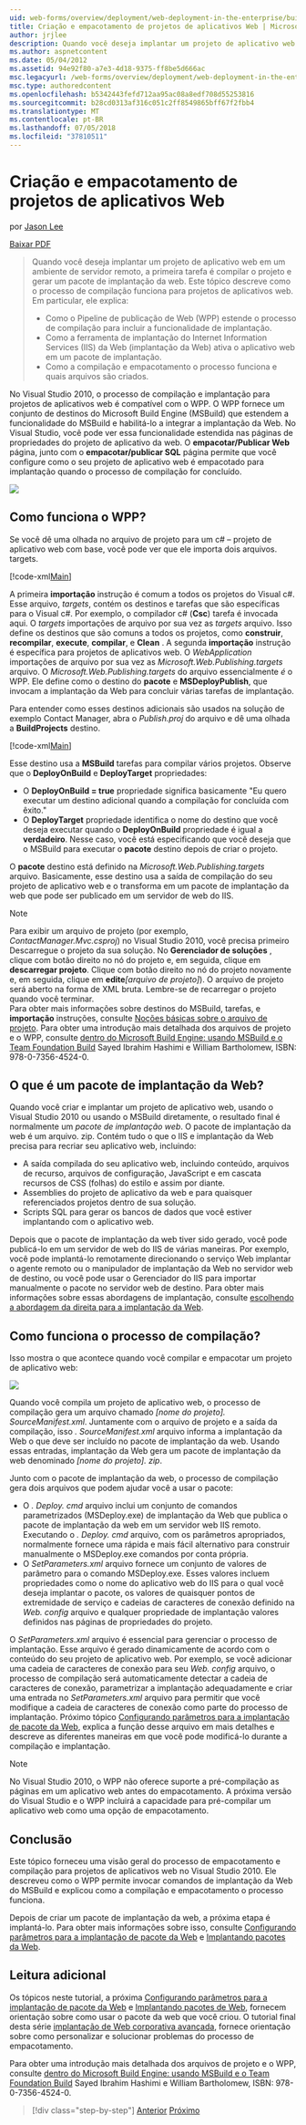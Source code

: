 ```yaml
---
uid: web-forms/overview/deployment/web-deployment-in-the-enterprise/building-and-packaging-web-application-projects
title: Criação e empacotamento de projetos de aplicativos Web | Microsoft Docs
author: jrjlee
description: Quando você deseja implantar um projeto de aplicativo web em um ambiente de servidor remoto, a primeira tarefa é compilar o projeto e gerar um ote de implantação da web...
ms.author: aspnetcontent
ms.date: 05/04/2012
ms.assetid: 94e92f80-a7e3-4d18-9375-ff8be5d666ac
msc.legacyurl: /web-forms/overview/deployment/web-deployment-in-the-enterprise/building-and-packaging-web-application-projects
msc.type: authoredcontent
ms.openlocfilehash: b5342443fefd712aa95ac08a8edf708d55253816
ms.sourcegitcommit: b28cd0313af316c051c2ff8549865bff67f2fbb4
ms.translationtype: MT
ms.contentlocale: pt-BR
ms.lasthandoff: 07/05/2018
ms.locfileid: "37810511"
---
```

<a name="building-and-packaging-web-application-projects"></a>Criação e empacotamento de projetos de aplicativos Web
====================
por [Jason Lee](https://github.com/jrjlee)

[Baixar PDF](https://msdnshared.blob.core.windows.net/media/MSDNBlogsFS/prod.evol.blogs.msdn.com/CommunityServer.Blogs.Components.WeblogFiles/00/00/00/63/56/8130.DeployingWebAppsInEnterpriseScenarios.pdf)

> Quando você deseja implantar um projeto de aplicativo web em um ambiente de servidor remoto, a primeira tarefa é compilar o projeto e gerar um pacote de implantação da web. Este tópico descreve como o processo de compilação funciona para projetos de aplicativos web. Em particular, ele explica:
> 
> - Como o Pipeline de publicação de Web (WPP) estende o processo de compilação para incluir a funcionalidade de implantação.
> - Como a ferramenta de implantação do Internet Information Services (IIS) da Web (implantação da Web) ativa o aplicativo web em um pacote de implantação.
> - Como a compilação e empacotamento o processo funciona e quais arquivos são criados.


No Visual Studio 2010, o processo de compilação e implantação para projetos de aplicativos web é compatível com o WPP. O WPP fornece um conjunto de destinos do Microsoft Build Engine (MSBuild) que estendem a funcionalidade do MSBuild e habilitá-lo a integrar a implantação da Web. No Visual Studio, você pode ver essa funcionalidade estendida nas páginas de propriedades do projeto de aplicativo da web. O **empacotar/Publicar Web** página, junto com o **empacotar/publicar SQL** página permite que você configure como o seu projeto de aplicativo web é empacotado para implantação quando o processo de compilação for concluído.

![](building-and-packaging-web-application-projects/_static/image1.png)

## <a name="how-does-the-wpp-work"></a>Como funciona o WPP?

Se você dê uma olhada no arquivo de projeto para um c# – projeto de aplicativo web com base, você pode ver que ele importa dois arquivos. targets.


[!code-xml[Main](building-and-packaging-web-application-projects/samples/sample1.xml)]


A primeira **importação** instrução é comum a todos os projetos do Visual c#. Esse arquivo, *targets*, contém os destinos e tarefas que são específicas para o Visual c#. Por exemplo, o compilador c# (**Csc**) tarefa é invocada aqui. O *targets* importações de arquivo por sua vez as *targets* arquivo. Isso define os destinos que são comuns a todos os projetos, como **construir**, **recompilar**, **execute**, **compilar**, e **Clean** . A segunda **importação** instrução é específica para projetos de aplicativos web. O *WebApplication* importações de arquivo por sua vez as *Microsoft.Web.Publishing.targets* arquivo. O *Microsoft.Web.Publishing.targets* do arquivo essencialmente *é* o WPP. Ele define como o destino do **pacote** e **MSDeployPublish**, que invocam a implantação da Web para concluir várias tarefas de implantação.

Para entender como esses destinos adicionais são usados na solução de exemplo Contact Manager, abra o *Publish.proj* do arquivo e dê uma olhada a **BuildProjects** destino.


[!code-xml[Main](building-and-packaging-web-application-projects/samples/sample2.xml)]


Esse destino usa a **MSBuild** tarefas para compilar vários projetos. Observe que o **DeployOnBuild** e **DeployTarget** propriedades:

- O **DeployOnBuild = true** propriedade significa basicamente "Eu quero executar um destino adicional quando a compilação for concluída com êxito."
- O **DeployTarget** propriedade identifica o nome do destino que você deseja executar quando o **DeployOnBuild** propriedade é igual a **verdadeiro**. Nesse caso, você está especificando que você deseja que o MSBuild para executar o **pacote** destino depois de criar o projeto.

O **pacote** destino está definido na *Microsoft.Web.Publishing.targets* arquivo. Basicamente, esse destino usa a saída de compilação do seu projeto de aplicativo web e o transforma em um pacote de implantação da web que pode ser publicado em um servidor de web do IIS.

> [!NOTE]
> Para exibir um arquivo de projeto (por exemplo, <em>ContactManager.Mvc.csproj</em>) no Visual Studio 2010, você precisa primeiro Descarregue o projeto da sua solução. No <strong>Gerenciador de soluções</strong> , clique com botão direito no nó do projeto e, em seguida, clique em <strong>descarregar projeto</strong>. Clique com botão direito no nó do projeto novamente e, em seguida, clique em <strong>edite</strong><em>[arquivo de projeto]</em>). O arquivo de projeto será aberto na forma de XML bruta. Lembre-se de recarregar o projeto quando você terminar.  
> Para obter mais informações sobre destinos do MSBuild, tarefas, e <strong>importação</strong> instruções, consulte [Noções básicas sobre o arquivo de projeto](understanding-the-project-file.md). Para obter uma introdução mais detalhada dos arquivos de projeto e o WPP, consulte [dentro do Microsoft Build Engine: usando MSBuild e o Team Foundation Build](http://amzn.com/0735645248) Sayed Ibrahim Hashimi e William Bartholomew, ISBN: 978-0-7356-4524-0.


## <a name="what-is-a-web-deployment-package"></a>O que é um pacote de implantação da Web?

Quando você criar e implantar um projeto de aplicativo web, usando o Visual Studio 2010 ou usando o MSBuild diretamente, o resultado final é normalmente um *pacote de implantação web*. O pacote de implantação da web é um arquivo. zip. Contém tudo o que o IIS e implantação da Web precisa para recriar seu aplicativo web, incluindo:

- A saída compilada do seu aplicativo web, incluindo conteúdo, arquivos de recurso, arquivos de configuração, JavaScript e em cascata recursos de CSS (folhas) do estilo e assim por diante.
- Assemblies do projeto de aplicativo da web e para quaisquer referenciados projetos dentro de sua solução.
- Scripts SQL para gerar os bancos de dados que você estiver implantando com o aplicativo web.

Depois que o pacote de implantação da web tiver sido gerado, você pode publicá-lo em um servidor de web do IIS de várias maneiras. Por exemplo, você pode implantá-lo remotamente direcionando o serviço Web implantar o agente remoto ou o manipulador de implantação da Web no servidor web de destino, ou você pode usar o Gerenciador do IIS para importar manualmente o pacote no servidor web de destino. Para obter mais informações sobre essas abordagens de implantação, consulte [escolhendo a abordagem da direita para a implantação da Web](../configuring-server-environments-for-web-deployment/choosing-the-right-approach-to-web-deployment.md).

## <a name="how-does-the-build-process-work"></a>Como funciona o processo de compilação?

Isso mostra o que acontece quando você compilar e empacotar um projeto de aplicativo web:

![](building-and-packaging-web-application-projects/_static/image2.png)

Quando você compila um projeto de aplicativo web, o processo de compilação gera um arquivo chamado *[nome do projeto]. SourceManifest.xml*. Juntamente com o arquivo de projeto e a saída da compilação, isso *. SourceManifest.xml* arquivo informa a implantação da Web o que deve ser incluído no pacote de implantação da web. Usando essas entradas, implantação da Web gera um pacote de implantação da web denominado *[nome do projeto]. zip*.

Junto com o pacote de implantação da web, o processo de compilação gera dois arquivos que podem ajudar você a usar o pacote:

- O *. Deploy. cmd* arquivo inclui um conjunto de comandos parametrizados (MSDeploy.exe) de implantação da Web que publica o pacote de implantação da web em um servidor web IIS remoto. Executando o *. Deploy. cmd* arquivo, com os parâmetros apropriados, normalmente fornece uma rápida e mais fácil alternativo para construir manualmente o MSDeploy.exe comandos por conta própria.
- O *SetParameters.xml* arquivo fornece um conjunto de valores de parâmetro para o comando MSDeploy.exe. Esses valores incluem propriedades como o nome do aplicativo web do IIS para o qual você deseja implantar o pacote, os valores de quaisquer pontos de extremidade de serviço e cadeias de caracteres de conexão definido na *Web. config* arquivo e qualquer propriedade de implantação valores definidos nas páginas de propriedades do projeto.

O *SetParameters.xml* arquivo é essencial para gerenciar o processo de implantação. Esse arquivo é gerado dinamicamente de acordo com o conteúdo do seu projeto de aplicativo web. Por exemplo, se você adicionar uma cadeia de caracteres de conexão para seu *Web. config* arquivo, o processo de compilação será automaticamente detectar a cadeia de caracteres de conexão, parametrizar a implantação adequadamente e criar uma entrada no  *SetParameters.xml* arquivo para permitir que você modifique a cadeia de caracteres de conexão como parte do processo de implantação. Próximo tópico [Configurando parâmetros para a implantação de pacote da Web](configuring-parameters-for-web-package-deployment.md), explica a função desse arquivo em mais detalhes e descreve as diferentes maneiras em que você pode modificá-lo durante a compilação e implantação.

> [!NOTE]
> No Visual Studio 2010, o WPP não oferece suporte a pré-compilação as páginas em um aplicativo web antes do empacotamento. A próxima versão do Visual Studio e o WPP incluirá a capacidade para pré-compilar um aplicativo web como uma opção de empacotamento.


## <a name="conclusion"></a>Conclusão

Este tópico forneceu uma visão geral do processo de empacotamento e compilação para projetos de aplicativos web no Visual Studio 2010. Ele descreveu como o WPP permite invocar comandos de implantação da Web do MSBuild e explicou como a compilação e empacotamento o processo funciona.

Depois de criar um pacote de implantação da web, a próxima etapa é implantá-lo. Para obter mais informações sobre isso, consulte [Configurando parâmetros para a implantação de pacote da Web](configuring-parameters-for-web-package-deployment.md) e [Implantando pacotes da Web](deploying-web-packages.md).

## <a name="further-reading"></a>Leitura adicional

Os tópicos neste tutorial, a próxima [Configurando parâmetros para a implantação de pacote da Web](configuring-parameters-for-web-package-deployment.md) e [Implantando pacotes de Web](deploying-web-packages.md), fornecem orientação sobre como usar o pacote da web que você criou. O tutorial final desta série [implantação de Web corporativa avançada](../advanced-enterprise-web-deployment/advanced-enterprise-web-deployment.md), fornece orientação sobre como personalizar e solucionar problemas do processo de empacotamento.

Para obter uma introdução mais detalhada dos arquivos de projeto e o WPP, consulte [dentro do Microsoft Build Engine: usando MSBuild e o Team Foundation Build](http://amzn.com/0735645248) Sayed Ibrahim Hashimi e William Bartholomew, ISBN: 978-0-7356-4524-0.

> [!div class="step-by-step"]
> [Anterior](understanding-the-build-process.md)
> [Próximo](configuring-parameters-for-web-package-deployment.md)

